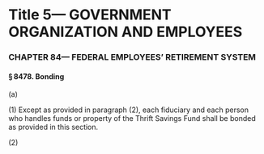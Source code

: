 
# Title 5— GOVERNMENT ORGANIZATION AND EMPLOYEES
### CHAPTER 84— FEDERAL EMPLOYEES’ RETIREMENT SYSTEM
#### § 8478. Bonding

(a)

(1) Except as provided in paragraph (2), each fiduciary and each person who handles funds or property of the Thrift Savings Fund shall be bonded as provided in this section.

(2)
